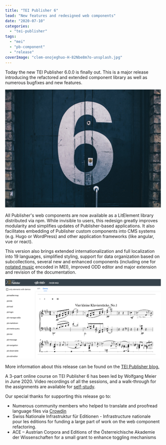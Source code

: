 ```yaml
---
title: "TEI Publisher 6"
lead: "New features and redesigned web components"
date: "2020-07-10"
categories: 
  - "tei-publisher"
tags: 
  - "mei"
  - "pb-component"
  - "release"
coverImage: "clem-onojeghuo-H-82Nbe8m7o-unsplash.jpg"
---
```


Today the new TEI Publisher 6.0.0 is finally out. This is a major release introducing the refactored and extended component library as well as numerous bugfixes and new features.

![Photo by <a href="https://unsplash.com/@clemono?utm_source=unsplash&utm_medium=referral&utm_content=creditCopyText" target="unsplash">Clem Onojeghuo</a> on <a href="https://unsplash.com/s/photos/six?utm_source=unsplash&utm_medium=referral&utm_content=creditCopyText" target="unsplash">Unsplash</a>](/img/clem-onojeghuo-H-82Nbe8m7o-unsplash.jpg)

All Publisher's web components are now available as a LitElement library distributed via npm. While invisible to users, this redesign greatly improves modularity and simplifies updates of Publisher-based applications. It also facilitates embedding of Publisher custom components into CMS systems (e.g. Hugo or WordPress) and other application frameworks (like angular, vue or react).

This version also brings extended internationalization and full localization into 19 languages, simplified styling, support for data organization based on subcollections, several new and enhanced components (including one for [notated music](https://unpkg.com/@teipublisher/pb-components@1.0.0/dist/api.html#pb-mei.1 "notated music") encoded in MEI), improved ODD editor and major extension and revision of the documentation.

![Demo page of the pb-mei component](/img/mei-demo-1024x523.png)

More information about this release can be found on the [TEI Publisher blog.](https://teipublisher.com/exist/apps/tei-publisher/doc/blog/tei-publisher-60.xml " TEI Publisher blog.")

A 3-part online course on TEI Publisher 6 has been led by Wolfgang Meier in June 2020. Video recordings of all the sessions, and a walk-through for the assignments are available for [self-study](https://github.com/eeditiones/workshop "self-study").

Our special thanks for supporting this release go to:

- Numerous community members who helped to translate and proofread language files via [Crowdin](https://crwd.in/tei-publisher "Crowdin")
- Swiss Nationale Infrastruktur für Editionen - Infrastructure nationale pour les éditions for funding a large part of work on the web component refactoring.
- ACE – Austrian Corpora and Editions of the Österreichische Akademie der Wissenschaften for a small grant to enhance toggling mechanisms
